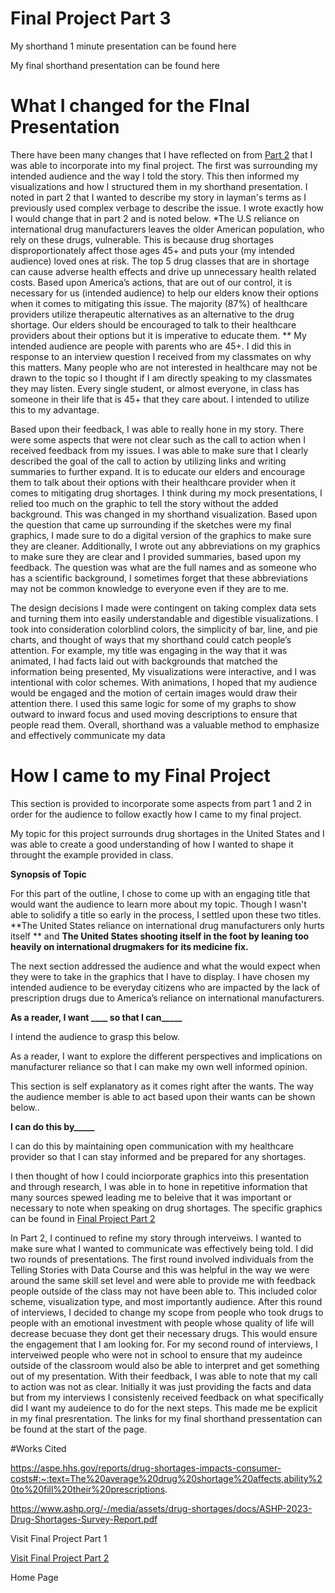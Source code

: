 # Final Project Part 3

My shorthand 1 minute presentation can be found here

My final shorthand presentation can be found here

# What I changed for the FInal Presentation 


There have been many changes that I have reflected on from [Part 2](https://haleena426.github.io/Phillips-Haleena-Portfolio/final_project_Haleena_2.html) that I was able to incorporate into my final project. The first was surrounding my intended audience and the way I told the story. This then informed my visualizations and how I structured them in my shorthand presentation. I noted in part 2 that I wanted to describe my story in layman's terms as I previously used complex verbage to describe the issue. I wrote exactly how I would change that in part 2 and is noted below. 
*The U.S reliance on international drug manufacturers leaves the older American population, who rely on these drugs, vulnerable. This is because drug shortages disproportionately  affect those ages 45+ and puts your (my intended audience) loved ones at risk. The top 5 drug classes that are in shortage can cause adverse health effects and drive up unnecessary health related costs. Based upon America’s actions, that are out of our control, it is necessary for us (intended audience) to help our elders know their options when it comes to mitigating this issue. The majority (87%) of healthcare providers utilize therapeutic alternatives as an alternative to the drug shortage. Our elders should be encouraged to talk to their healthcare providers about their options but it is imperative to educate them. 
** My intended audience are people with parents who are 45+. I did this in response to an interview question I received from my classmates on why this matters. Many people who are not interested in healthcare may not be drawn to the topic so I thought if I am directly speaking to my classmates they may listen. Every single student, or almost everyone, in class has someone in their life that is 45+ that they care about. I intended to utilize this to my advantage. 

Based upon their feedback, I was able to really hone in my story. There were some aspects that were not clear such as the call to action when I received feedback from my issues. I was able to  make sure that I clearly described the goal of the call to action by utilizing links and writing summaries to further expand. It is to educate our elders and encourage them to talk about their options with their healthcare provider when it comes to mitigating drug shortages. I think during my mock presentations, I relied too much on the graphic to tell the story without the added background. This was changed in my shorthand visualization. Based upon the question that came up surrounding if the sketches were my final graphics, I made sure to do a digital version of the graphics to make sure they are cleaner. Additionally, I wrote out any abbreviations on my graphics to make sure they are clear and I provided summaries, based upon my feedback. The question was what are the full names and as someone who has a scientific background, I sometimes forget that these abbreviations may not be common knowledge to everyone even if they are to me. 

The design decisions I made were contingent on taking complex data sets and turning them into easily understandable and digestible visualizations. I took into consideration colorblind colors, the simplicity of bar, line, and pie charts, and thought of ways that my shorthand could catch people’s attention. For example, my title was engaging in the way that it was animated, I had facts laid out with backgrounds that matched the information being presented, My visualizations were interactive, and I was intentional with color schemes. With animations, I hoped that my audience would be engaged and the motion of certain images would draw their attention there. I used this same logic for some of my graphs to show outward to inward focus and used moving descriptions to ensure that people read them. Overall, shorthand was a valuable method to emphasize and effectively communicate my data

# How I came to my Final Project

This section is provided to incorporate some aspects from part 1 and 2 in order for the audience to follow exactly how I came to my final project. 

My topic for this project surrounds drug shortages in the United States and I was able to create a good understanding of how I wanted to shape it throught the example provided in class. 

**Synopsis of Topic**

For this part of the outline, I chose to come up with an engaging title that would want the audience to learn more about my topic. Though I wasn't able to solidify a title so early in the process, I settled upon these two titles. **The United States reliance on international drug manufacturers only hurts itself ** and **The United States shooting itself in the foot by leaning too heavily on international drugmakers for its medicine fix.**

The next section addressed the audience and what the would expect when they were to take in the graphics that I have to display. I have chosen my intended audience to be everyday citizens who are impacted by the lack of prescription drugs due to America’s reliance on international manufacturers. 

**As a reader, I want ____ so that I can_____**

I intend the audience to grasp this below.

As a reader, I want to explore the different perspectives and implications on manufacturer reliance so that I can make my own well informed opinion. 

This section is self explanatory as it comes right after the wants. The way the audience member is able to act based upon their wants can be shown below.. 

**I can do this by_____**

I can do this by maintaining open communication with my healthcare provider so that I can stay informed and be prepared for any shortages. 

I then thought of how I could inciorporate graphics into this presentation and through research, I was able in to hone in repetitive information that many sources spewed leading me to beleive that it was important or necessary to note when speaking on drug shortages. The specific graphics can be found in [Final Project Part 2](https://haleena426.github.io/Phillips-Haleena-Portfolio/final_project_Haleena_2.html)

In Part 2, I continued to refine my story through interveiws. I wanted to make sure what I wanted to communicate was effectively being told. I did two rounds of presentations. The first round involved individuals from the Telling Stories with Data Course and this was helpful in the way we were around the same skill set level and were able to provide me with feedback people outside of the class may not have been able to. This included color scheme, visualization type, and most importantly audience. After this round of interviews, I decided to change my scope from people who took drugs to people with an emotional investment with people whose quality of life will decrease becuase they dont get their necessary drugs. This would ensure the engagement that I am looking for. For my second round of interviews, I interveiwed people who were not in school to ensure that my audeince outside of the classroom would also be able to interpret and get something out of my presentation. With their feedback, I was able to note that my call to action was not as clear. Initially it was just providing the facts and data but from my interviews I consistenly received feedback on what specifically did I want my audeience to do for the next steps. This made me be explicit in my final presrentation. The links for my final shorthand pressentation can be found at the start of the page. 

#Works Cited

https://aspe.hhs.gov/reports/drug-shortages-impacts-consumer-costs#:~:text=The%20average%20drug%20shortage%20affects,ability%20to%20fill%20their%20prescriptions.

https://www.ashp.org/-/media/assets/drug-shortages/docs/ASHP-2023-Drug-Shortages-Survey-Report.pdf


Visit Final Project Part 1

[Visit Final Project Part 2](https://haleena426.github.io/Phillips-Haleena-Portfolio/final_project_Haleena_2.html)

Home Page
